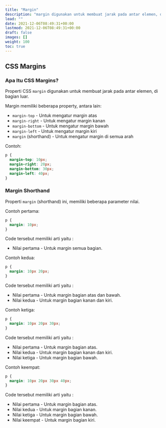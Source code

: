 ```yaml
---
title: "Margin"
description: "margin digunakan untuk membuat jarak pada antar elemen, di bagian luar"
lead: ""
date: 2021-12-06T08:49:31+00:00
lastmod: 2021-12-06T08:49:31+00:00
draft: false
images: []
weight: 100
toc: true
---
```

## CSS Margins

### Apa Itu CSS Margins?

Properti CSS `margin` digunakan untuk membuat jarak pada antar elemen, di bagian luar.

Margin memiliki beberapa property, antara lain:

- `margin-top` - Untuk mengatur margin atas
- `margin-right` - Untuk mengatur margin kanan
- `margin-bottom` - Untuk mengatur margin bawah
- `margin-left` - Untuk mengatur margin kiri
- `margin` (shorthand) - Untuk mengatur margin di semua arah

Contoh:

```css
p {
  margin-top: 10px;
  margin-right: 20px;
  margin-bottom: 30px;
  margin-left: 40px;
}
```

### Margin Shorthand

Properti `margin` (shorthand) ini, memiliki beberapa parameter nilai.

Contoh pertama:

```css
p {
  margin: 10px;
}
```

Code tersebut memiliki arti yaitu :

- Nilai pertama - Untuk margin semua bagian.

Contoh kedua:

```css
p {
  margin: 10px 20px;
}
```

Code tersebut memiliki arti yaitu :

- Nilai pertama - Untuk margin bagian atas dan bawah.
- Nilai kedua - Untuk margin bagian kanan dan kiri.

Contoh ketiga:

```css
p {
  margin: 10px 20px 30px;
}
```

Code tersebut memiliki arti yaitu :

- Nilai pertama - Untuk margin bagian atas.
- Nilai kedua - Untuk margin bagian kanan dan kiri.
- Nilai ketiga - Untuk margin bagian bawah.

Contoh keempat:

```css
p {
  margin: 10px 20px 30px 40px;
}
```

Code tersebut memiliki arti yaitu :

- Nilai pertama - Untuk margin bagian atas.
- Nilai kedua - Untuk margin bagian kanan.
- Nilai ketiga - Untuk margin bagian bawah.
- Nilai keempat - Untuk margin bagian kiri.
